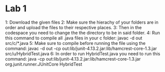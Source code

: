 # Lab 1

1: Download the given files
2: Make sure the hierachy of your folders are in order and upload the files to their respective places.
3: Then in the codespace you need to change the the directory to be in said folder.
4: Run this command to compile all .java files in your c folder: javac -d out src/c/*.java
5: Make sure to compile before running the file using the command:
javac -d out -cp out:lib/junit-4.13.2.jar:lib/hamcrest-core-1.3.jar src/u/HybridTest.java
6: In order to run HybridTest.java you need to run this command: 
java -cp out:lib/junit-4.13.2.jar:lib/hamcrest-core-1.3.jar org.junit.runner.JUnitCore HybridTest
